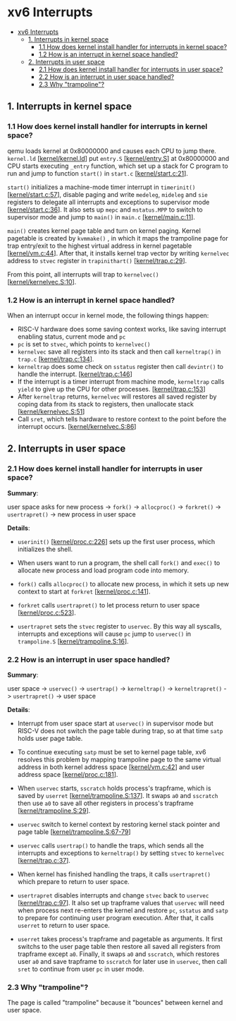# xv6 Interrupts 

- [xv6 Interrupts](#xv6-interrupts)
  - [1. Interrupts in kernel space](#1-interrupts-in-kernel-space)
    - [1.1 How does kernel install handler for interrupts in kernel space?](#11-how-does-kernel-install-handler-for-interrupts-in-kernel-space)
    - [1.2 How is an interrupt in kernel space handled?](#12-how-is-an-interrupt-in-kernel-space-handled)
  - [2. Interrupts in user space](#2-interrupts-in-user-space)
    - [2.1 How does kernel install handler for interrupts in user space?](#21-how-does-kernel-install-handler-for-interrupts-in-user-space)
    - [2.2 How is an interrupt in user space handled?](#22-how-is-an-interrupt-in-user-space-handled)
    - [2.3 Why "trampoline"?](#23-why-trampoline)

## 1. Interrupts in kernel space

### 1.1 How does kernel install handler for interrupts in kernel space?

qemu loads kernel at 0x80000000 and causes each CPU to jump there. 
`kernel.ld` [[kernel/kernel.ld](https://github.com/mit-pdos/xv6-riscv/blob/riscv/kernel/kernel.ld)] put 
`entry.S` [[kernel/entry.S](https://github.com/mit-pdos/xv6-riscv/blob/riscv/kernel/entry.S)] 
at 0x80000000 and CPU starts executing `_entry` function, which set up a stack 
for C program to run and jump to function `start()` in 
`start.c` [[kernel/start.c:21](https://github.com/mit-pdos/xv6-riscv/blob/riscv/kernel/start.c#L21)].

`start()` initializes a machine-mode timer interrupt in 
`timerinit()` [[kernel/start.c:57](https://github.com/mit-pdos/xv6-riscv/blob/riscv/kernel/start.c#L57)], 
disable paging and write `medeleg`, `mideleg` and `sie` registers to delegate all 
interrupts and exceptions to supervisor mode [[kernel/start.c:36](https://github.com/mit-pdos/xv6-riscv/blob/riscv/kernel/start.c#L36)]. 
It also sets up `mepc` and `mstatus.MPP` to switch to supervisor mode and jump to 
`main()` in `main.c` [[kernel/main.c:11](https://github.com/mit-pdos/xv6-riscv/blob/riscv/kernel/main.c#L11)].

`main()` creates kernel page table and turn on kernel paging. Kernel pagetable is created by `kvmmake()` , 
in which it maps the trampoline page for trap entry/exit to the highest virtual address 
in kernel pagetable [[kernel/vm.c:44](https://github.com/mit-pdos/xv6-riscv/blob/riscv/kernel/vm.c#L44)]. 
After that, it installs kernel trap vector by writing `kernelvec` address to `stvec` register 
in `trapinithart()` [[kernel/trap.c:29](https://github.com/mit-pdos/xv6-riscv/blob/riscv/kernel/trap.c#L29)].

From this point, all interrupts will trap to `kernelvec()` 
[[kernel/kernelvec.S:10](https://github.com/mit-pdos/xv6-riscv/blob/riscv/kernel/kernelvec.S#L10)]. 

### 1.2 How is an interrupt in kernel space handled?

When an interrupt occur in kernel mode, the following things happen:
- RISC-V hardware does some saving context works, like saving interrupt enabling status, current mode and `pc`
- `pc` is set to `stvec`, which points to `kernelvec()`
- `kernelvec` save all registers into its stack and then call `kerneltrap()`  in `trap.c` 
[[kernel/trap.c:134](https://github.com/mit-pdos/xv6-riscv/blob/riscv/kernel/trap.c#L134)]. 
- `kerneltrap` does some check on `sstatus` register then call `devintr()` to handle the interrupt. [[kernel/trap.c:146](https://github.com/mit-pdos/xv6-riscv/blob/riscv/kernel/trap.c#L146)]
- If the interrupt is a timer interrupt from machine mode, `kerneltrap` calls `yield` to give up the CPU for other processes. [[kernel/trap.c:153](https://github.com/mit-pdos/xv6-riscv/blob/riscv/kernel/trap.c#L153)]
- After `kerneltrap` returns, `kernelvec` will restores all saved register by coping data from its stack to registers, then unallocate stack [[kernel/kernelvec.S:51](https://github.com/mit-pdos/xv6-riscv/blob/riscv/kernel/kernelvec.S#L51)]
- Call `sret`, which tells hardware to restore context to the point before the interrupt occurs.
[[kernel/kernelvec.S:86](https://github.com/mit-pdos/xv6-riscv/blob/riscv/kernel/kernelvec.S#L86)]

## 2. Interrupts in user space

### 2.1 How does kernel install handler for interrupts in user space?
**Summary**:

user space asks for new process -> `fork()` -> `allocproc()` -> `forkret()` -> `usertrapret()` -> new process in user space

**Details**:

- `userinit()` [[kernel/proc.c:226](https://github.com/mit-pdos/xv6-riscv/blob/riscv/kernel/proc.c#L226)] 
sets up the first user process, which initializes the shell.
- When users want to run a program, the shell call `fork()` and `exec()` to 
allocate new process and load program code into memory.

- `fork()` calls `allocproc()` to allocate new process, in which it sets up new context to start at 
`forkret` [[kernel/proc.c:141](https://github.com/mit-pdos/xv6-riscv/blob/riscv/kernel/proc.c#L141)]. 
- `forkret` calls `usertrapret()` to let process return to user space 
[[kernel/proc.c:523](https://github.com/mit-pdos/xv6-riscv/blob/riscv/kernel/proc.c#L523)]. 
- `usertrapret` sets the `stvec` register to `uservec`. By this way all syscalls, 
interrupts and exceptions will cause `pc` jump to `uservec()` in `trampoline.S` 
[[kernel/trampoline.S:16](https://github.com/mit-pdos/xv6-riscv/blob/riscv/kernel/trampoline.S#L16)].

### 2.2 How is an interrupt in user space handled?

**Summary**:

user space -> `uservec()` -> `usertrap()` -> `kerneltrap()` -> `kerneltrapret()` -> `usertrapret()` -> user space

**Details**:

- Interrupt from user space start at `uservec()` in supervisor mode but RISC-V does not switch the page table during trap, so at that time `satp` holds user page table. 

- To continue executing `satp` must be set to kernel page table, xv6 resolves this problem by mapping trampoline page to the 
same virtual address in both kernel address space  [[kernel/vm.c:42](https://github.com/mit-pdos/xv6-riscv/blob/riscv/kernel/vm.c#L42)] 
and user address space [[kernel/proc.c:181](https://github.com/mit-pdos/xv6-riscv/blob/riscv/kernel/proc.c#L181)]. 

- When `uservec` starts, `sscratch` holds process's trapframe, which is saved by `userret` 
[[kernel/trampoline.S:137](https://github.com/mit-pdos/xv6-riscv/blob/riscv/kernel/trampoline.S#L137)]. 
It swaps `a0` and `sscratch` then use `a0` to save all other registers in process's trapframe 
[[kernel/trampoline.S:29](https://github.com/mit-pdos/xv6-riscv/blob/riscv/kernel/trampoline.S#29)]. 

- `uservec` switch to kernel context by restoring kernel stack pointer and page table
[[kernel/trampoline.S:67-79](https://github.com/mit-pdos/xv6-riscv/blob/riscv/kernel/trampoline.S#L67)]
- `uservec` calls `usertrap()` to handle the traps, which sends all the interrupts and exceptions to `kerneltrap()` by setting `stvec` to `kernelvec` [[kernel/trap.c:37](https://github.com/mit-pdos/xv6-riscv/blob/riscv/kernel/trap.c#L37)].
- When kernel has finished handling the traps, it calls `usertrapret()` which prepare to return to user space. 

- `usertrapret` disables interrupts and change `stvec` back to `uservec` 
[[kernel/trap.c:97](https://github.com/mit-pdos/xv6-riscv/blob/riscv/kernel/trap.c#87)]. 
It also set up trapframe values that `uservec` will need when process next re-enters 
the kernel and restore `pc`, `sstatus` and `satp` to prepare for continuing user program execution. 
After that, it calls `userret` to return to user space.

- `userret` takes process's trapframe and pagetable as arguments. 
It first switchs to the user page table then restore all saved all registers from trapframe except `a0`. 
Finally, it swaps `a0` and `sscratch`, which restores user `a0` and save trapframe 
to `sscratch` for later use in `uservec`, then call `sret` to continue from user `pc` in user mode.

### 2.3 Why "trampoline"?
The page is called "trampoline" because it "bounces" between kernel and user space.